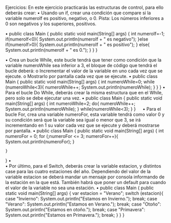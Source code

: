 Ejercicios:
En este ejercicio practicarás las estructuras de control, para ello deberás crear:
•	Usando un if, crear una condición que compare si la variable numeroIf es positivo, negativo, o 0.
Pista: Los números inferiores a 0 son negativos y los superiores, positivos.

•	public class Main {
    public static void main(String[] args) {
        int numeroIf=-1;
    if(numeroIf<0){
        System.out.println(numeroIf + " es negativo");
    }else if(numeroIf>0){
        System.out.println(numeroIf + " es positivo");
    } else{
        System.out.println(numeroIf + " es 0.");
    }
    }
}

•	Crea un bucle While, este bucle tendrá que tener como condición que la variable numeroWhile sea inferior a 3, el bloque de código que tendrá el bucle deberá:
o	Incrementar el valor de la variable en uno cada vez que se ejecute.
o	Mostrarlo por pantalla cada vez que se ejecute.
•	public class Main {
    public static void main(String[] args) {
        int numeroWhile=0;
    while (numeroWhile<3){
        numeroWhile++;
        System.out.println(numeroWhile);
    }
    }
}
•	Para el bucle Do While, deberás crear la misma estructura que en el While, pero solo se debe ejecutar una vez.
•	public class Main {
    public static void main(String[] args) {
        int numeroWhile=2;
    do{
        numeroWhile++;
        System.out.println(numeroWhile);
    } while(numeroWhile<3);
    }
}
 
•	Para el bucle For, crea una variable numeroFor, esta variable tendrá como valor 0 y su condición será que la variable sea igual o menor que 3, se irá incrementando en 1 su valor cada vez que se ejecute y deberá mostrarse por pantalla.
•	public class Main {
    public static void main(String[] args) {
        int numeroFor = 0;
        for (;numeroFor <= 3; numeroFor++){
            System.out.println(numeroFor);
        }

    }
}
•	
•	Por último, para el Switch, deberás crear la variable estacion, y distintos case para las cuatro estaciones del año. Dependiendo del valor de la variable estacion se deberá mandar un mensaje por consola informando de la estación en la que está. También habrá que poner un default para cuando el valor de la variable no sea una estación.
•	public class Main {
    public static void main(String[] args) {
        var  estacion = "Verano";
        switch (estacion){
            case "Invierno":
                System.out.println("Estamos en Invierno.");
                break;
            case "Verano":
                System.out.println("Estamos en Verano.");
                break;
            case "Otoño":
                System.out.println("Estamos en otoño.");
                break;
            case "Primavera":
                System.out.println("Estamos en Primavera.");
                break;
        }
    }
}
